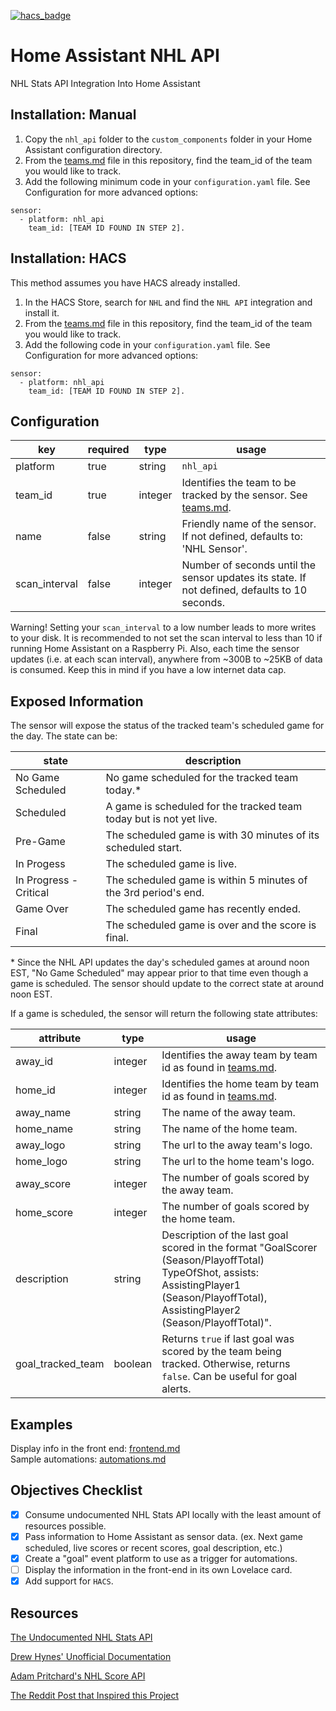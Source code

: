 [![hacs_badge](https://img.shields.io/badge/HACS-Default-orange.svg)](https://github.com/custom-components/hacs)
# Home Assistant NHL API
NHL Stats API Integration Into Home Assistant
## Installation: Manual
1. Copy the `nhl_api` folder to the `custom_components` folder in your Home Assistant configuration directory.
2. From the [teams.md](https://github.com/JayBlackedOut/hass-nhlapi/blob/master/teams.md) file in this repository, find the team_id of the team you would like to track.
3. Add the following minimum code in your `configuration.yaml` file. See Configuration for more advanced options:
```
sensor:
  - platform: nhl_api
    team_id: [TEAM ID FOUND IN STEP 2].
```
## Installation: HACS
This method assumes you have HACS already installed.
1. In the HACS Store, search for `NHL` and find the `NHL API` integration and install it.
2. From the [teams.md](https://github.com/JayBlackedOut/hass-nhlapi/blob/master/teams.md) file in this repository, find the team_id of the team you would like to track.
3. Add the following code in your `configuration.yaml` file. See Configuration for more advanced options:
```
sensor:
  - platform: nhl_api
    team_id: [TEAM ID FOUND IN STEP 2].
```
## Configuration
| key      | required | type    | usage                                                                                                                               |
|----------|----------|---------|-------------------------------------------------------------------------------------------------------------------------------------|
| platform | true     | string  | `nhl_api`                                                                                                                           |
| team_id  | true     | integer | Identifies the team to be tracked by the sensor. See [teams.md](https://github.com/JayBlackedOut/hass-nhlapi/blob/master/teams.md). |
| name     | false    | string  | Friendly name of the sensor. If not defined, defaults to: 'NHL Sensor'.                                                             |
| scan_interval | false    | integer  | Number of seconds until the sensor updates its state. If not defined, defaults to 10 seconds.                                                             |

Warning! Setting your `scan_interval` to a low number leads to more writes to your disk. It is recommended to not set the scan interval to less than 10 if running Home Assistant on a Raspberry Pi. Also, each time the sensor updates (i.e. at each scan interval), anywhere from ~300B to ~25KB of data is consumed. Keep this in mind if you have a low internet data cap.

## Exposed Information
The sensor will expose the status of the tracked team's scheduled game for the day. The state can be:

| state                  | description                                                         |
|------------------------|---------------------------------------------------------------------|
| No Game Scheduled      | No game scheduled for the tracked team today.*                      |
| Scheduled              | A game is scheduled for the tracked team today but is not yet live. |
| Pre-Game               | The scheduled game is with 30 minutes of its scheduled start.       |
| In Progess             | The scheduled game is live.                                         |
| In Progress - Critical | The scheduled game is within 5 minutes of the 3rd period's end.     |
| Game Over              | The scheduled game has recently ended.                              |
| Final                  | The scheduled game is over and the score is final.                  |

\* Since the NHL API updates the day's scheduled games at around noon EST, "No Game Scheduled" may appear prior to that time even though a game is scheduled. The sensor should update to the correct state at around noon EST.

If a game is scheduled, the sensor will return the following state attributes:

| attribute         | type    | usage                                                                                                                                                                                     |
|-------------------|---------|-------------------------------------------------------------------------------------------------------------------------------------------------------------------------------------------|
| away_id           | integer | Identifies the away team by team id as found in [teams.md](https://github.com/JayBlackedOut/hass-nhlapi/blob/master/teams.md).                                                            |
| home_id           | integer | Identifies the home team by team id as found in [teams.md](https://github.com/JayBlackedOut/hass-nhlapi/blob/master/teams.md).                                                            |
| away_name         | string  | The name of the away team.                                                                                                                                                                |
| home_name         | string  | The name of the home team.                                                                                                                                                                |
| away_logo         | string  | The url to the away team's logo.                                                                                                                                                          |
| home_logo         | string  | The url to the home team's logo.                                                                                                                                                          |
| away_score        | integer | The number of goals scored by the away team.                                                                                                                                              |
| home_score        | integer | The number of goals scored by the home team.                                                                                                                                              |
| description       | string  | Description of the last goal scored in the format "GoalScorer (Season/PlayoffTotal) TypeOfShot, assists: AssistingPlayer1 (Season/PlayoffTotal), AssistingPlayer2 (Season/PlayoffTotal)". |
| goal_tracked_team | boolean | Returns `true` if last goal was scored by the team being tracked. Otherwise, returns `false`. Can be useful for goal alerts.                                                              |
## Examples
Display info in the front end: [frontend.md](https://github.com/JayBlackedOut/hass-nhlapi/blob/master/frontend.md)  
Sample automations: [automations.md](https://github.com/JayBlackedOut/hass-nhlapi/blob/master/automations.md)

## Objectives Checklist
- [x] Consume undocumented NHL Stats API locally with the least amount of resources possible.
- [x] Pass information to Home Assistant as sensor data. (ex. Next game scheduled, live scores or recent scores, goal description, etc.)
- [x] Create a "goal" event platform to use as a trigger for automations.
- [ ] Display the information in the front-end in its own Lovelace card.
- [x] Add support for `HACS`.
## Resources
[The Undocumented NHL Stats API](https://statsapi.web.nhl.com/api/v1/schedule)

[Drew Hynes' Unofficial Documentation](https://gitlab.com/dword4/nhlapi)

[Adam Pritchard's NHL Score API](https://github.com/peruukki/nhl-score-api)

[The Reddit Post that Inspired this Project](https://www.reddit.com/r/homeassistant/comments/b9vioe/got_home_assistant_to_grab_the_game_info_for_my/)
